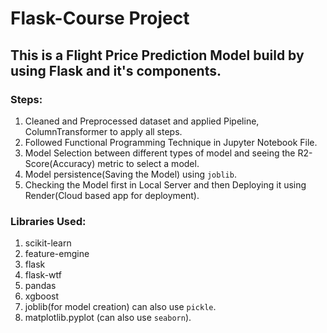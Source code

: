 # Flask-Course Project

## This is a Flight Price Prediction Model build by using Flask and it's components.

### Steps:

1. Cleaned and Preprocessed dataset and applied Pipeline, ColumnTransformer to apply all steps.
2. Followed Functional Programming Technique in Jupyter Notebook File.
3. Model Selection between different types of model and seeing the R2- Score(Accuracy) metric to select a model.
4. Model persistence(Saving the Model) using `joblib`.
5. Checking the Model first in Local Server and then Deploying it using Render(Cloud based app for deployment).

### Libraries Used:

1. scikit-learn
2. feature-emgine
3. flask
4. flask-wtf
5. pandas
6. xgboost
7. joblib(for model creation) can also use `pickle`.
8. matplotlib.pyplot  (can also use `seaborn`).
